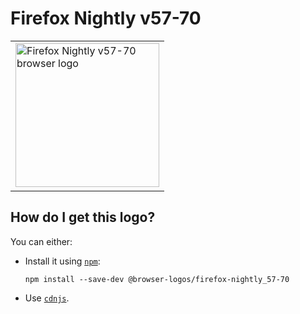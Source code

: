 # Firefox Nightly v57-70

<table>
    <tr height=240>
        <td>
            <a href="https://github.com/alrra/browser-logos/tree/e1e5b57141cf221c9421af0d22b68ee95e1d6a62/src/archive/firefox-nightly_57-70">
                <img width=230 src="https://raw.githubusercontent.com/alrra/browser-logos/e1e5b57141cf221c9421af0d22b68ee95e1d6a62/src/archive/firefox-nightly_57-70/firefox-nightly_57-70_512x512.png" alt="Firefox Nightly v57-70 browser logo">
            </a>
        </td>
    </tr>
</table>

## How do I get this logo?

You can either:

* Install it using [`npm`][npm]:

  `npm install --save-dev @browser-logos/firefox-nightly_57-70`

* Use [`cdnjs`][cdnjs].

<!-- Link labels: -->

[cdnjs]: https://cdnjs.com/libraries/browser-logos
[npm]: https://www.npmjs.com/
